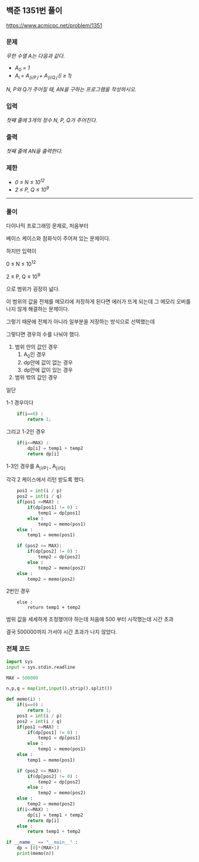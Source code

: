 ## 백준 1351번 풀이

https://www.acmicpc.net/problem/1351



### 문제

*무한 수열 A는 다음과 같다.*

- *A<sub>0</sub> = 1*
- *A<sub>i </sub>= A<sub>⌊i/P⌋ </sub>+ A<sub>⌊i/Q⌋ </sub>(i ≥ 1)*

*N, P와 Q가 주어질 때, AN을 구하는 프로그램을 작성하시오.*

### 입력

*첫째 줄에 3개의 정수 N, P, Q가 주어진다.*

### 출력

*첫째 줄에 AN을 출력한다.*

### 제한

- *0 ≤ N ≤ 10<sup>12</sup>*
- *2 ≤ P, Q ≤ 10<sup>9</sup>*

***

### 풀이

다이나믹 프로그래밍 문제로, 처음부터

베이스 케이스와 점화식이 주어져 있는 문제이다.



하지만 입력이 

0 ≤ N ≤ 10<sup>12</sup>

2 ≤ P, Q ≤ 10<sup>9</sup>

으로 범위가 굉장히 넓다.

이 범위의 값을 전체를 메모리에 저장하게 된다면 에러가 뜨게 되는데 그 메모리 오버를 나지 않게 해결하는 문제이다.



그렇기 때문에 전체가 아니라 일부분을 저장하는 방식으로 선택했는데

그렇다면 경우의 수를 나눠야 했다.

1. 범위 안의 값인 경우
   1. A<sub>0</sub>인 경우
   2. dp안에 값이 없는 경우
   3. dp안에 값이 있는 경우
2. 범위 밖의 값인 경우



일단

1-1 경우이다

```python
    if(i==0) :
        return 1;
```



그리고 1-2인 경우

```python
    if(i<=MAX) :
        dp[i] = temp1 + temp2
        return dp[i]
```

1-3인 경우를 A<sub>⌊i/P⌋ </sub>, A<sub>⌊i/Q⌋ </sub>

각각 2 케이스에서 리턴 받도록 했다.

```python
    pos1 = int(i / p)
    pos2 = int(i / q)
    if(pos1 <=MAX) :
        if(dp[pos1] != 0) :
            temp1 = dp[pos1]
        else :
            temp1 = memo(pos1)
    else :
        temp1 = memo(pos1)

    if (pos2 <= MAX):
        if(dp[pos2] != 0) :
            temp2 = dp[pos2]
        else :
            temp2 = memo(pos2)
    else :
        temp2 = memo(pos2)
```



2번인 경우

```
    else :
        return temp1 + temp2
```



범위 값을 세세하게 조정했어야 하는데 처음에 500 부터 시작했는데 시간 초과

결국 500000까지 가서야 시간 초과가 나지 않았다.



### 전체 코드

```python
import sys
input = sys.stdin.readline

MAX = 500000

n,p,q = map(int,input().strip().split())

def memo(i) :
    if(i==0) :
        return 1;
    pos1 = int(i / p)
    pos2 = int(i / q)
    if(pos1 <=MAX) :
        if(dp[pos1] != 0) :
            temp1 = dp[pos1]
        else :
            temp1 = memo(pos1)
    else :
        temp1 = memo(pos1)

    if (pos2 <= MAX):
        if(dp[pos2] != 0) :
            temp2 = dp[pos2]
        else :
            temp2 = memo(pos2)
    else :
        temp2 = memo(pos2)
    if(i<=MAX) :
        dp[i] = temp1 + temp2
        return dp[i]
    else :
        return temp1 + temp2

if __name__ == "__main__" :
    dp = [0]*(MAX+1)
    print(memo(n))
```



